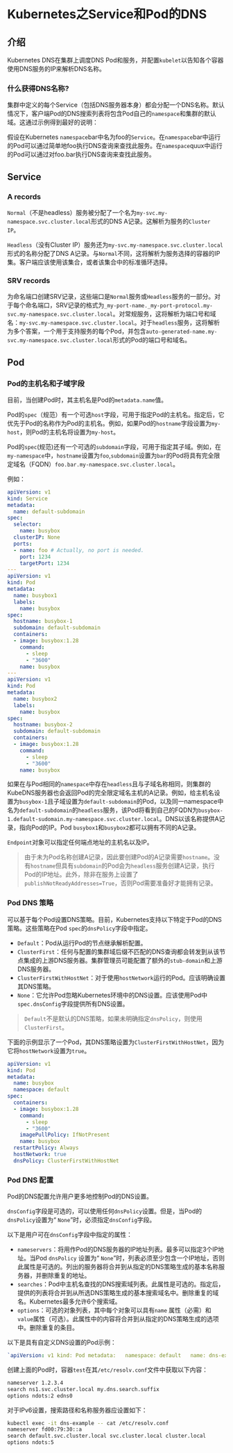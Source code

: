 # Kubernetes之Service和Pod的DNS

## 介绍

Kubernetes DNS在集群上调度DNS Pod和服务，并配置`kubelet`以告知各个容器使用DNS服务的IP来解析DNS名称。

### 什么获得DNS名称?

集群中定义的每个Service（包括DNS服务器本身）都会分配一个DNS名称。默认情况下，客户端Pod的DNS搜索列表将包含Pod自己的`namespace`和集群的默认域。这通过示例得到最好的说明：

假设在Kubernetes `namespace`bar中名为foo的`Service`。在`namespace`bar中运行的Pod可以通过简单地foo执行DNS查询来查找此服务。在`namespace`quux中运行的Pod可以通过对foo.bar执行DNS查询来查找此服务。

## Service

### A records

`Normal`（不是headless）服务被分配了一个名为`my-svc.my-namespace.svc.cluster.local`形式的DNS A记录。这解析为服务的`Cluster IP`。

`Headless`（没有Cluster IP）服务还为`my-svc.my-namespace.svc.cluster.local`形式的名称分配了DNS A记录。与`Normal`不同，这将解析为服务选择的容器的IP集。客户端应该使用该集合，或者该集合中的标准循环选择。

### SRV records

为命名端口创建SRV记录，这些端口是`Normal`服务或`Headless`服务的一部分。对于每个命名端口，SRV记录的格式为`_my-port-name._my-port-protocol.my-svc.my-namespace.svc.cluster.local`。对常规服务，这将解析为端口号和域名：`my-svc.my-namespace.svc.cluster.local`。对于`headless`服务，这将解析为多个答案，一个用于支持服务的每个Pod，并包含`auto-generated-name.my-svc.my-namespace.svc.cluster.local`形式的Pod的端口号和域名。

## Pod

### Pod的主机名和子域字段

目前，当创建Pod时，其主机名是Pod的`metadata.name`值。

Pod的`spec`（规范）有一个可选`host`字段，可用于指定Pod的主机名。指定后，它优先于Pod的名称作为Pod的主机名。例如，如果Pod的`hostname`字段设置为`my-host`，则Pod的主机名将设置为`my-host`。

Pod的`spec`(规范)还有一个可选的`subdomain`字段，可用于指定其子域。例如，在`my-namespace`中，`hostname`设置为`foo`,`subdomain`设置为`bar`的Pod将具有完全限定域名（FQDN）`foo.bar.my-namespace.svc.cluster.local`。

例如：

```yaml
apiVersion: v1
kind: Service
metadata:
  name: default-subdomain
spec:
  selector:
    name: busybox
  clusterIP: None
  ports:
  - name: foo # Actually, no port is needed.
    port: 1234
    targetPort: 1234
---
apiVersion: v1
kind: Pod
metadata:
  name: busybox1
  labels:
    name: busybox
spec:
  hostname: busybox-1
  subdomain: default-subdomain
  containers:
  - image: busybox:1.28
    command:
      - sleep
      - "3600"
    name: busybox
---
apiVersion: v1
kind: Pod
metadata:
  name: busybox2
  labels:
    name: busybox
spec:
  hostname: busybox-2
  subdomain: default-subdomain
  containers:
  - image: busybox:1.28
    command:
      - sleep
      - "3600"
    name: busybox
```

如果在与Pod相同的`namespace`中存在`headless`且与子域名称相同，则集群的KubeDNS服务器也会返回Pod的完全限定域名主机的A记录。例如，给主机名设置为`busybox-1`且子域设置为`default-subdomain`的Pod，以及同一namespace中名为`default-subdomain`的`headless`服务，该Pod将看到自己的FQDN为`busybox-1.default-sudomain.my-namespace.svc.cluster.local`。DNS以该名称提供A记录，指向Pod的IP。Pod `busybox1`和`busybox2`都可以拥有不同的A记录。

`Endpoint`对象可以指定任何端点地址的主机名以及IP。

> 由于未为Pod名称创建A记录，因此要创建Pod的A记录需要`hostname`。没有`hostname`但具有`subdomain`的Pod会为`headless`服务创建A记录，执行Pod的IP地址。此外，除非在服务上设置了`publishNotReadyAddresses=True`，否则Pod需要准备好才能拥有记录。

### Pod DNS 策略

可以基于每个Pod设置DNS策略。目前，Kubernetes支持以下特定于Pod的DNS策略。这些策略在Pod `spec`的`dnsPolicy`字段中指定。

- `Default`：Pod从运行Pod的节点继承解析配置。
- `ClusterFirst`：任何与配置的集群域后缀不匹配的DNS查询都会转发到从该节点集成的上游DNS服务器。集群管理员可能配置了额外的`stub-domain`和上游DNS服务器。
- `ClusterFirstWithHostNet`：对于使用`hostNetwork`运行的Pod。应该明确设置其DNS策略。
- `None`：它允许Pod忽略Kubernetes环境中的DNS设置。应该使用Pod中`spec.dnsConfig`字段提供所有DNS设置。

> `Default`不是默认的DNS策略，如果未明确指定`dnsPolicy`，则使用`ClusterFirst`。

下面的示例显示了一个Pod，其DNS策略设置为`ClusterFirstWithHostNet`，因为它将`hostNetwork`设置为`true`。

```yaml
apiVersion: v1
kind: Pod
metadata:
  name: busybox
  namespace: default
spec:
  containers:
  - image: busybox:1.28
    command:
      - sleep
      - "3600"
    imagePullPolicy: IfNotPresent
    name: busybox
  restartPolicy: Always
  hostNetwork: true
  dnsPolicy: ClusterFirstWithHostNet
```

### Pod DNS 配置

Pod的DNS配置允许用户更多地控制Pod的DNS设置。

`dnsConfig`字段是可选的，可以使用任何`dnsPolicy`设置。但是，当Pod的`dnsPolicy`设置为“ `None`”时，必须指定`dnsConfig`字段。

以下是用户可在`dnsConfig`字段中指定的属性：

- `nameservers`：将用作Pod的DNS服务器的IP地址列表。最多可以指定3个IP地址。当Pod `dnsPolicy` 设置为“ `None`”时，列表必须至少包含一个IP地址，否则此属性是可选的。列出的服务器将合并到从指定的DNS策略生成的基本名称服务器，并删除重复的地址。
- `searches`：Pod中主机名查找的DNS搜索域列表。此属性是可选的。指定后，提供的列表将合并到从所选DNS策略生成的基本搜索域名中。删除重复的域名。Kubernetes最多允许6个搜索域。
- `options`：可选的对象列表，其中每个对象可以具有`name` 属性（必需）和`value`属性（可选）。此属性中的内容将合并到从指定的DNS策略生成的选项中。删除重复的条目。

以下是具有自定义DNS设置的Pod示例：

```yaml
`apiVersion: v1 kind: Pod metadata:   namespace: default   name: dns-example spec:   containers:     - name: test       image: nginx   dnsPolicy: "None"   dnsConfig:     nameservers:       - 1.2.3.4     searches:       - ns1.svc.cluster.local       - my.dns.search.suffix     options:       - name: ndots         value: "2"       - name: edns0 `
```

创建上面的Pod时，容器`test`在其`/etc/resolv.conf`文件中获取以下内容：

```bash
nameserver 1.2.3.4
search ns1.svc.cluster.local my.dns.search.suffix
options ndots:2 edns0
```

对于IPv6设置，搜索路径和名称服务器应设置如下：

```bash
kubectl exec -it dns-example -- cat /etc/resolv.conf
nameserver fd00:79:30::a
search default.svc.cluster.local svc.cluster.local cluster.local
options ndots:5
```
